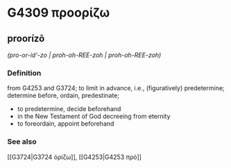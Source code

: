 # G4309 προορίζω

## proorízō

_(pro-or-id'-zo | proh-oh-REE-zoh | proh-oh-REE-zoh)_

### Definition

from G4253 and G3724; to limit in advance, i.e., (figuratively) predetermine; determine before, ordain, predestinate; 

- to predetermine, decide beforehand
- in the New Testament of God decreeing from eternity
- to foreordain, appoint beforehand

### See also

[[G3724|G3724 ὁρίζω]], [[G4253|G4253 πρό]]
